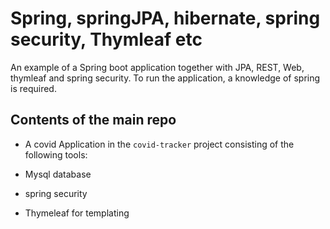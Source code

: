# Spring, springJPA, hibernate, spring security, Thymleaf etc

An example of a Spring boot application together with JPA, REST, Web, thymleaf and spring security.
 To run the application, a knowledge of spring is required. 

## Contents of the main repo

- A covid Application in the ``covid-tracker`` project consisting of the following tools:

- Mysql database
- spring security
- Thymeleaf for templating

